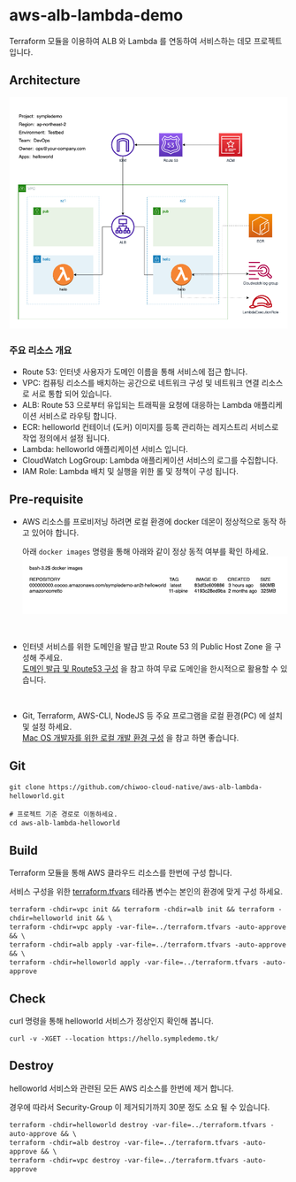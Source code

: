 # aws-alb-lambda-demo
Terraform 모듈을 이용하여 ALB 와 Lambda 를 연동하여 서비스하는 데모 프로젝트 입니다.


## Architecture

![](images/aws-helloworld.png)


### 주요 리소스 개요
- Route 53: 인터넷 사용자가 도메인 이름을 통해 서비스에 접근 합니다.
- VPC: 컴퓨팅 리소스를 배치하는 공간으로 네트워크 구성 및 네트워크 연결 리소스로 서로 통합 되어 있습니다.
- ALB: Route 53 으로부터 유입되는 트래픽을 요청에 대응하는 Lambda 애플리케이션 서비스로 라우팅 합니다.
- ECR: helloworld 컨테이너 (도커) 이미지를 등록 관리하는 레지스트리 서비스로 작업 정의에서 설정 됩니다.
- Lambda: helloworld 애플리케이션 서비스 입니다.
- CloudWatch LogGroup: Lambda 애플리케이션 서비스의 로그를 수집합니다.
- IAM Role: Lambda 배치 및 실행을 위한 롤 및 정책이 구성 됩니다.


## Pre-requisite

- AWS 리소스를 프로비저닝 하려면 로컬 환경에 docker 데몬이 정상적으로 동작 하고 있어야 합니다.

   아래 `docker images` 명령을 통해 아래와 같이 정상 동적 여부를 확인 하세요.  
![](images/docker-img.png)

<br>

- 인터넷 서비스를 위한 도메인을 발급 받고 Route 53 의 Public Host Zone 을 구성해 주세요.  
  [도메인 발급 및 Route53 구성](https://symplesims.github.io/devops/route53/acm/hosting/2022/01/11/aws-route53.html) 을 참고 하여 무료 도메인을 한시적으로 활용할 수 있습니다.

<br>

- Git, Terraform, AWS-CLI, NodeJS 등 주요 프로그램을 로컬 환경(PC) 에 설치 및 설정 하세요.  
  [Mac OS 개발자를 위한 로컬 개발 환경 구성](https://symplesims.github.io/development/setup/macos/2021/12/02/setup-development-environment-on-macos.html) 을 참고 하면 좋습니다.



## Git
```
git clone https://github.com/chiwoo-cloud-native/aws-alb-lambda-helloworld.git

# 프로젝트 기준 경로로 이동하세요.
cd aws-alb-lambda-helloworld
```


## Build
Terraform 모듈을 통해 AWS 클라우드 리소스를 한번에 구성 합니다.

서비스 구성을 위한 [terraform.tfvars](./terraform.tfvars) 테라폼 변수는 본인의 환경에 맞게 구성 하세요. 

```
terraform -chdir=vpc init && terraform -chdir=alb init && terraform -chdir=helloworld init && \
terraform -chdir=vpc apply -var-file=../terraform.tfvars -auto-approve && \
terraform -chdir=alb apply -var-file=../terraform.tfvars -auto-approve && \
terraform -chdir=helloworld apply -var-file=../terraform.tfvars -auto-approve
```

## Check
curl 명령을 통해 helloworld 서비스가 정상인지 확인해 봅니다. 

```
curl -v -XGET --location https://hello.sympledemo.tk/ 
```

## Destroy

helloworld 서비스와 관련된 모든 AWS 리소스를 한번에 제거 합니다.  

경우에 따라서 Security-Group 이 제거되기까지 30분 정도 소요 될 수 있습니다.    

```
terraform -chdir=helloworld destroy -var-file=../terraform.tfvars -auto-approve && \
terraform -chdir=alb destroy -var-file=../terraform.tfvars -auto-approve && \
terraform -chdir=vpc destroy -var-file=../terraform.tfvars -auto-approve
```
